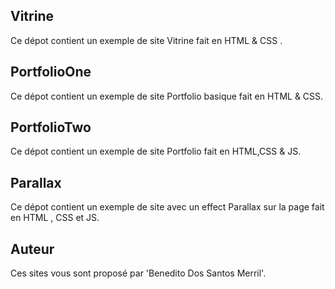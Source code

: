 
## Vitrine
Ce dépot contient un exemple de site Vitrine fait en HTML & CSS .

## PortfolioOne
Ce dépot contient un exemple de site Portfolio basique fait en HTML & CSS.

## PortfolioTwo
Ce  dépot contient un exemple de site Portfolio fait en HTML,CSS & JS.

## Parallax
Ce dépot contient un exemple de site avec un effect Parallax sur la page fait en HTML , CSS et JS.

## Auteur
Ces sites vous sont proposé par 'Benedito Dos Santos Merril'.
